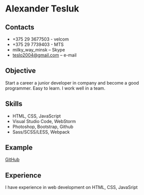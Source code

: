 # Alexander Tesluk
## Contacts
* +375 29 3677503 - velcom
* +375 29 7739403 - MTS
* milky_way_minsk – Skype
* teslo2004@gmail.com – e-mail 
## Objective
Start a career a junior developer in company and become a good programmer. Easy to learn. I work well in a team.
## Skills
* HTML, CSS, JavaScript
* Visual Studio Code, WebStorm
* Photoshop, Bootstrap, Github
* Sass/SCSS/LESS, Webpack
## Example 
[GitHub](https://github.com/teslo2004/lesson)
## Experience
I have experience in web development on HTML, CSS, JavaSript
